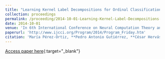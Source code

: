 ```yaml
---
title: "Learning Kernel Label Decompositions for Ordinal Classification Problems"
collection: proceedings
permalink: /proceeding/2014-10-01-Learning-Kernel-Label-Decompositions-for-Ordinal-Classification-Problems
date: 2014-10-01
venue: 'In 6th International Conference on Neural Computation Theory and Applications (NCTA2014)'
paperurl: 'http://www.ijcci.org/Program/2014/Program_Friday.htm'
citation: 'María Pérez-Ortiz, **Pedro Antonio Gutiérrez, **César Hervás-Martínez, &quot;Learning Kernel Label Decompositions for Ordinal Classification Problems.&quot; In 6th International Conference on Neural Computation Theory and Applications (NCTA2014), 2014, Roma (Italy), pp.218-225.'
---
```

[Access paper here](http://www.ijcci.org/Program/2014/Program_Friday.htm){:target="_blank"}
